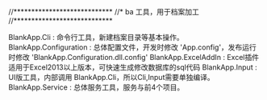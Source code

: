 //****************************
//* ba 工具，用于档案加工
//****************************


BlankApp.Cli : 命令行工具，新建档案目录等基本操作。
BlankApp.Configuration : 总体配置文件，开发时修改 'App.config'，发布运行时修改 'BlankApp.Configuration.dll.config'
BlankApp.ExcelAddIn : Excel插件适用于Excel2013以上版本，可快速生成修改数据库的sql代码
BlankApp.Input : UI版工具，内部调用 BlankApp.Cli，所以Cli,Input需要单独编译。
BlankApp.Service : 总体服务工具，服务与前4个项目。



